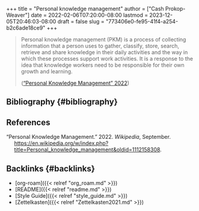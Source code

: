 +++
title = "Personal knowledge management"
author = ["Cash Prokop-Weaver"]
date = 2022-02-06T07:20:00-08:00
lastmod = 2023-12-05T20:46:03-08:00
draft = false
slug = "773406e0-fe95-41f4-a254-b2c6ade18ce9"
+++

> Personal knowledge management (PKM) is a process of collecting information that a person uses to gather, classify, store, search, retrieve and share knowledge in their daily activities and the way in which these processes support work activities. It is a response to the idea that knowledge workers need to be responsible for their own growth and learning.
>
> (<a href="#citeproc_bib_item_1">“Personal Knowledge Management” 2022</a>)


## Bibliography {#bibliography}

## References

<style>.csl-entry{text-indent: -1.5em; margin-left: 1.5em;}</style><div class="csl-bib-body">
  <div class="csl-entry"><a id="citeproc_bib_item_1"></a>“Personal Knowledge Management.” 2022. <i>Wikipedia</i>, September. <a href="https://en.wikipedia.org/w/index.php?title=Personal_knowledge_management&oldid=1112158308">https://en.wikipedia.org/w/index.php?title=Personal_knowledge_management&#38;oldid=1112158308</a>.</div>
</div>


## Backlinks {#backlinks}

-   [org-roam]({{< relref "org_roam.md" >}})
-   [README]({{< relref "readme.md" >}})
-   [Style Guide]({{< relref "style_guide.md" >}})
-   [Zettelkasten]({{< relref "Zettelkasten2021.md" >}})
